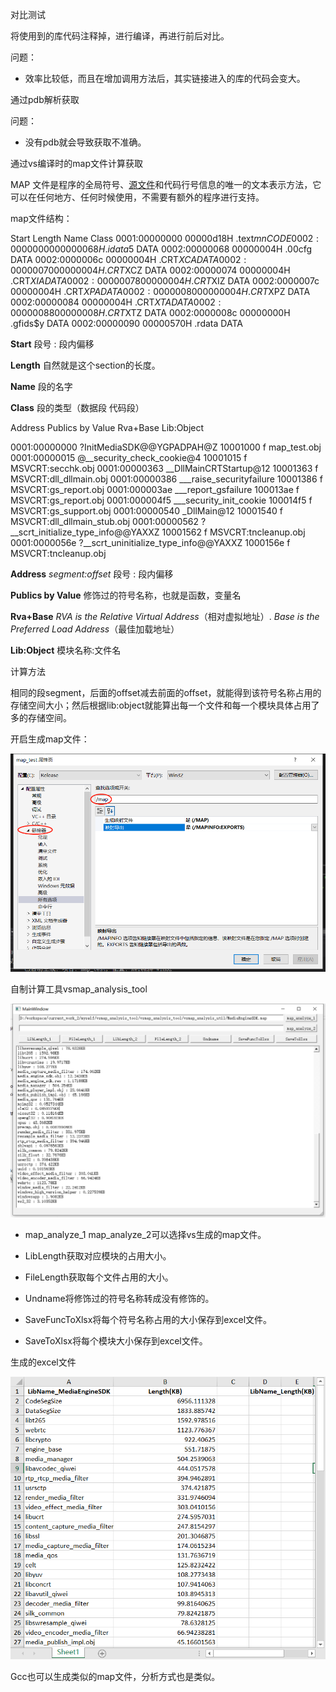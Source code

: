 对比测试

将使用到的库代码注释掉，进行编译，再进行前后对比。

问题：

- 效率比较低，而且在增加调用方法后，其实链接进入的库的代码会变大。

通过pdb解析获取

问题：

- 没有pdb就会导致获取不准确。

通过vs编译时的map文件计算获取

MAP 文件是程序的全局符号、[源文件](https://baike.baidu.com/item/源文件)和代码行号信息的唯一的文本表示方法，它可以在任何地方、任何时候使用，不需要有额外的程序进行支持。

map文件结构：

 Start                         Length     Name                   Class
 0001:00000000 00000d18H .text$mn               CODE
 0002:00000000 00000068H .idata$5                 DATA
 0002:00000068 00000004H .00cfg                     DATA
 0002:0000006c 00000004H .CRT$XCA               DATA
 0002:00000070 00000004H .CRT$XCZ               DATA
 0002:00000074 00000004H .CRT$XIA                DATA
 0002:00000078 00000004H .CRT$XIZ                DATA
 0002:0000007c 00000004H .CRT$XPA               DATA
 0002:00000080 00000004H .CRT$XPZ               DATA
 0002:00000084 00000004H .CRT$XTA               DATA
 0002:00000088 00000008H .CRT$XTZ               DATA
 0002:0000008c 00000000H .gfids$y                   DATA
 0002:00000090 00000570H .rdata                      DATA

**Start**  段号 : 段内偏移

**Length** 自然就是这个section的长度。

**Name** 段的名字 

**Class** 段的类型（数据段 代码段）



 Address                   Publics by Value              Rva+Base       Lib:Object

 0001:00000000       ?InitMediaSDK@@YGPADPAH@Z  10001000 f   map_test.obj
 0001:00000015       @__security_check_cookie@4 10001015 f   MSVCRT:secchk.obj
 0001:00000363       __DllMainCRTStartup@12     10001363 f   MSVCRT:dll_dllmain.obj
 0001:00000386       ___raise_securityfailure   10001386 f   MSVCRT:gs_report.obj
 0001:000003ae       ___report_gsfailure        100013ae f   MSVCRT:gs_report.obj
 0001:000004f5       ___security_init_cookie    100014f5 f   MSVCRT:gs_support.obj
 0001:00000540       _DllMain@12                10001540 f   MSVCRT:dll_dllmain_stub.obj
 0001:00000562       ?__scrt_initialize_type_info@@YAXXZ 10001562 f   MSVCRT:tncleanup.obj
 0001:0000056e       ?__scrt_uninitialize_type_info@@YAXXZ 1000156e f   MSVCRT:tncleanup.obj

**Address**  *segment:offset*  段号 : 段内偏移

**Publics by Value** 修饰过的符号名称，也就是函数，变量名

**Rva+Base** *RVA is the Relative Virtual Address*（相对虚拟地址）. *Base is the Preferred Load Address*（最佳加载地址）

**Lib:Object** 模块名称:文件名



计算方法

相同的段segment，后面的offset减去前面的offset，就能得到该符号名称占用的存储空间大小；然后根据lib:object就能算出每一个文件和每一个模块具体占用了多的存储空间。



开启生成map文件：

![vs_map_option](.\resource\vs_map_option.png)



自制计算工具vsmap_analysis_tool

![vsmap_analysis_tool](.\resource\vsmap_analysis_tool.png)

- map_analyze_1 map_analyze_2可以选择vs生成的map文件。

- LibLength获取对应模块的占用大小。
- FileLength获取每个文件占用的大小。
- Undname将修饰过的符号名称转成没有修饰的。
- SaveFuncToXlsx将每个符号名称占用的大小保存到excel文件。
- SaveToXlsx将每个模块大小保存到excel文件。

生成的excel文件

![xlsx_lib_length](.\resource\xlsx_lib_length.png)

Gcc也可以生成类似的map文件，分析方式也是类似。